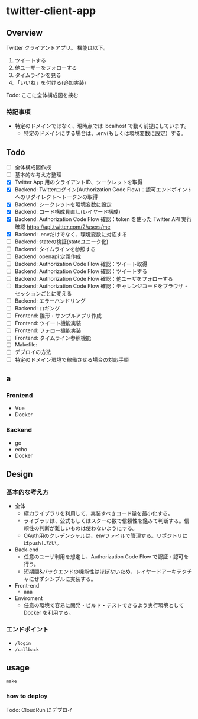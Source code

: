 # twitter-client-app

## Overview

Twitter クライアントアプリ。
機能は以下。

1. ツイートする
2. 他ユーザーをフォローする
3. タイムラインを見る
4. 「いいね」を付ける(追加実装)

Todo: ここに全体構成図を挟む

### 特記事項
- 特定のドメインではなく、現時点では localhost で動く前提にしています。
  - 特定のドメインにする場合は、.env(もしくは環境変数に設定）する。

## Todo

- [ ] 全体構成図作成
- [ ] 基本的な考え方整理
- [x] Twitter App 用のクライアントID、シークレットを取得
- [x] Backend: Twitterログイン(Authorization Code Flow)：認可エンドポイントへのリダイレクト～トークンの取得
- [x] Backend: シークレットを環境変数に設定
- [x] Backend: コード構成見直し(レイヤード構成)
- [x] Backend: Authorization Code Flow 確認：token を使った Twitter API 実行確認 https://api.twitter.com/2/users/me
- [x] Backend: .envだけでなく、環境変数に対応する
- [ ] Backend: stateの検証(stateユニーク化)
- [ ] Backend: タイムラインを参照する
- [ ] Backend: openapi 定義作成
- [ ] Backend: Authorization Code Flow 確認：ツイート取得
- [ ] Backend: Authorization Code Flow 確認：ツイートする
- [ ] Backend: Authorization Code Flow 確認：他ユーザをフォローする
- [ ] Backend: Authorization Code Flow 確認：チャレンジコードをブラウザ・セッションごとに変える
- [ ] Backend: エラーハンドリング
- [ ] Backend: ロギング
- [ ] Frontend: 雛形・サンプルアプリ作成
- [ ] Frontend: ツイート機能実装
- [ ] Frontend: フォロー機能実装
- [ ] Frontend: タイムライン参照機能
- [ ] Makefile:
- [ ] デプロイの方法
- [ ] 特定のドメイン環境で稼働させる場合の対応手順

## a

### Frontend
- Vue
- Docker

### Backend
- go
- echo
- Docker

## Design

### 基本的な考え方

- 全体
  - 極力ライブラリを利用して、実装すべきコード量を最小化する。
  - ライブラリは、公式もしくはスターの数で信頼性を鑑みて判断する。信頼性の判断が難しいものは使わないようにする。
  - OAuth用のクレデンシャルは、envファイルで管理する。リポジトリにはpushしない。
- Back-end
  - 任意のユーザ利用を想定し、Authorization Code Flow で認証・認可を行う。
  - 短期間&バックエンドの機能性はほぼないため、レイヤードアーキテクチャにせずシンプルに実装する。
- Front-end
  - aaa
- Enviroment
  - 任意の環境で容易に開発・ビルド・テストできるよう実行環境として Docker を利用する。

### エンドポイント
- `/login`
- `/callback`

## usage

```
make
```

### how to deploy

Todo: CloudRun にデプロイ
